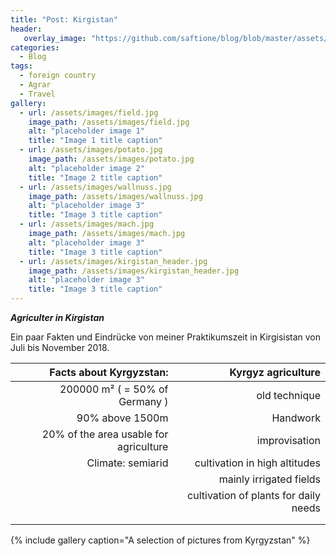 ```yaml
---
title: "Post: Kirgistan"
header:
   overlay_image: "https://github.com/saftione/blog/blob/master/assets/images/kirgistan_header.jpg?raw=true"
categories:
  - Blog
tags:
  - foreign country
  - Agrar
  - Travel
gallery:
  - url: /assets/images/field.jpg
    image_path: /assets/images/field.jpg
    alt: "placeholder image 1"
    title: "Image 1 title caption"
  - url: /assets/images/potato.jpg
    image_path: /assets/images/potato.jpg
    alt: "placeholder image 2"
    title: "Image 2 title caption"
  - url: /assets/images/wallnuss.jpg
    image_path: /assets/images/wallnuss.jpg
    alt: "placeholder image 3"
    title: "Image 3 title caption"
  - url: /assets/images/mach.jpg
    image_path: /assets/images/mach.jpg
    alt: "placeholder image 3"
    title: "Image 3 title caption"
  - url: /assets/images/kirgistan_header.jpg
    image_path: /assets/images/kirgistan_header.jpg
    alt: "placeholder image 3"
    title: "Image 3 title caption"
---
```


***Agriculter in Kirgistan***

Ein paar Fakten und Eindrücke von meiner Praktikumszeit in Kirgisistan von Juli bis November 2018. 


|        Facts about Kyrgyzstan:          |     Kyrgyz agriculture         |        
| -----------------:                      | --------------:                |
|200000 m² ( = 50% of Germany )           |old technique                   |  
|90% above 1500m                          |Handwork                        |  
|20% of the area usable for agriculture   |improvisation                   |  
|Climate: semiarid                        |cultivation in high altitudes   |  
|                                         |mainly irrigated fields         |  
|                                         |cultivation of plants for daily needs|  
|                                         |                                |  
|                                         |                                |  

{% include gallery caption="A selection of pictures from Kyrgyzstan" %}
